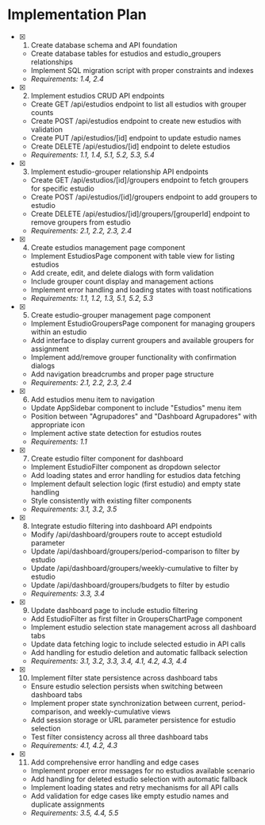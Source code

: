 # Implementation Plan

- [x] 1. Create database schema and API foundation

  - Create database tables for estudios and estudio_groupers relationships
  - Implement SQL migration script with proper constraints and indexes
  - _Requirements: 1.4, 2.4_

- [x] 2. Implement estudios CRUD API endpoints

  - Create GET /api/estudios endpoint to list all estudios with grouper counts
  - Create POST /api/estudios endpoint to create new estudios with validation
  - Create PUT /api/estudios/[id] endpoint to update estudio names
  - Create DELETE /api/estudios/[id] endpoint to delete estudios
  - _Requirements: 1.1, 1.4, 5.1, 5.2, 5.3, 5.4_

- [x] 3. Implement estudio-grouper relationship API endpoints

  - Create GET /api/estudios/[id]/groupers endpoint to fetch groupers for specific estudio
  - Create POST /api/estudios/[id]/groupers endpoint to add groupers to estudio
  - Create DELETE /api/estudios/[id]/groupers/[grouperId] endpoint to remove groupers from estudio
  - _Requirements: 2.1, 2.2, 2.3, 2.4_

- [x] 4. Create estudios management page component

  - Implement EstudiosPage component with table view for listing estudios
  - Add create, edit, and delete dialogs with form validation
  - Include grouper count display and management actions
  - Implement error handling and loading states with toast notifications
  - _Requirements: 1.1, 1.2, 1.3, 5.1, 5.2, 5.3_

- [x] 5. Create estudio-grouper management page component

  - Implement EstudioGroupersPage component for managing groupers within an estudio
  - Add interface to display current groupers and available groupers for assignment
  - Implement add/remove grouper functionality with confirmation dialogs
  - Add navigation breadcrumbs and proper page structure
  - _Requirements: 2.1, 2.2, 2.3, 2.4_

- [x] 6. Add estudios menu item to navigation

  - Update AppSidebar component to include "Estudios" menu item
  - Position between "Agrupadores" and "Dashboard Agrupadores" with appropriate icon
  - Implement active state detection for estudios routes
  - _Requirements: 1.1_

- [x] 7. Create estudio filter component for dashboard

  - Implement EstudioFilter component as dropdown selector
  - Add loading states and error handling for estudios data fetching
  - Implement default selection logic (first estudio) and empty state handling
  - Style consistently with existing filter components
  - _Requirements: 3.1, 3.2, 3.5_

- [x] 8. Integrate estudio filtering into dashboard API endpoints

  - Modify /api/dashboard/groupers route to accept estudioId parameter
  - Update /api/dashboard/groupers/period-comparison to filter by estudio
  - Update /api/dashboard/groupers/weekly-cumulative to filter by estudio
  - Update /api/dashboard/groupers/budgets to filter by estudio
  - _Requirements: 3.3, 3.4_

- [x] 9. Update dashboard page to include estudio filtering

  - Add EstudioFilter as first filter in GroupersChartPage component
  - Implement estudio selection state management across all dashboard tabs
  - Update data fetching logic to include selected estudio in API calls
  - Add handling for estudio deletion and automatic fallback selection
  - _Requirements: 3.1, 3.2, 3.3, 3.4, 4.1, 4.2, 4.3, 4.4_

- [x] 10. Implement filter state persistence across dashboard tabs

  - Ensure estudio selection persists when switching between dashboard tabs
  - Implement proper state synchronization between current, period-comparison, and weekly-cumulative views
  - Add session storage or URL parameter persistence for estudio selection
  - Test filter consistency across all three dashboard tabs
  - _Requirements: 4.1, 4.2, 4.3_

- [x] 11. Add comprehensive error handling and edge cases

  - Implement proper error messages for no estudios available scenario
  - Add handling for deleted estudio selection with automatic fallback
  - Implement loading states and retry mechanisms for all API calls
  - Add validation for edge cases like empty estudio names and duplicate assignments
  - _Requirements: 3.5, 4.4, 5.5_
